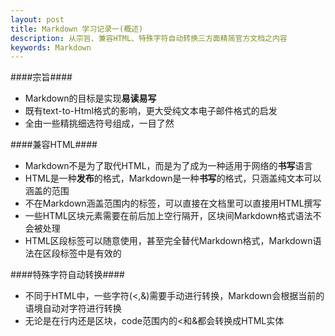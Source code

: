 ```yaml
---
layout: post
title: Markdown 学习记录一(概述) 
description: 从宗旨、兼容HTML、特殊字符自动转换三方面精简官方文档之内容 
keywords: Markdown
---
```


####宗旨####


* Markdown的目标是实现**易读易写**
* 既有text-to-Html格式的影响，更大受纯文本电子邮件格式的启发
* 全由一些精挑细选符号组成，一目了然


####兼容HTML####


* Markdown不是为了取代HTML，而是为了成为一种适用于网络的**书写**语言
* HTML是一种**发布**的格式，Markdown是一种**书写**的格式，只涵盖纯文本可以涵盖的范围
* 不在Markdown涵盖范围内的标签，可以直接在文档里可以直接用HTML撰写
* 一些HTML区块元素需要在前后加上空行隔开，区块间Markdown格式语法不会被处理
* HTML区段标签可以随意使用，甚至完全替代Markdown格式，Markdown语法在区段标签中是有效的


####特殊字符自动转换####
* 不同于HTML中，一些字符(<,&)需要手动进行转换，Markdown会根据当前的语境自动对字符进行转换
* 无论是在行内还是区块，code范围内的<和&都会转换成HTML实体
